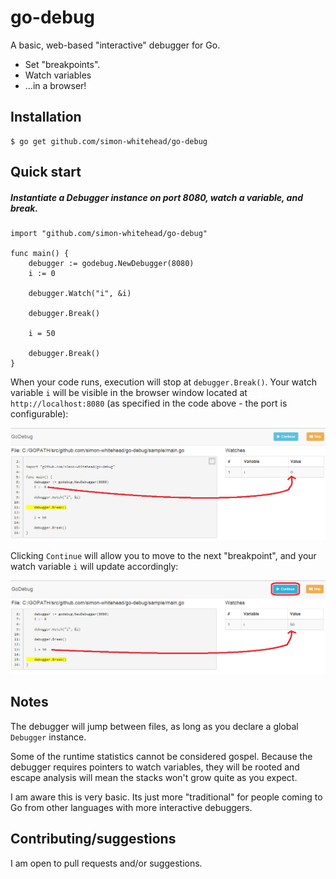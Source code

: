 go-debug
========

A basic, web-based "interactive" debugger for Go.

* Set "breakpoints".
* Watch variables
* ...in a browser!

## Installation

    $ go get github.com/simon-whitehead/go-debug

## Quick start

##### Instantiate a Debugger instance on port 8080, watch a variable, and break.

```
import "github.com/simon-whitehead/go-debug"

func main() {
    debugger := godebug.NewDebugger(8080)
    i := 0
    
    debugger.Watch("i", &i)
    
    debugger.Break()
    
    i = 50
    
    debugger.Break()
}
```

When your code runs, execution will stop at `debugger.Break()`. Your watch variable `i` will be visible in the browser window located at `http://localhost:8080` (as specified in the code above - the port is configurable):

![Breakpoint #1](https://raw.githubusercontent.com/simon-whitehead/go-debug/master/sample/img/breakpoint1.png)

Clicking `Continue` will allow you to move to the next "breakpoint", and your watch variable `i` will update accordingly:

![Breakpoint #2](https://raw.githubusercontent.com/simon-whitehead/go-debug/master/sample/img/breakpoint2.png)

## Notes

The debugger will jump between files, as long as you declare a global `Debugger` instance.

Some of the runtime statistics cannot be considered gospel. Because the debugger requires pointers to watch variables, they will be rooted and escape analysis will mean the stacks won't grow quite as you expect.

I am aware this is very basic. Its just more "traditional" for people coming to Go from other languages with more interactive debuggers.

## Contributing/suggestions

I am open to pull requests and/or suggestions.
